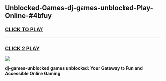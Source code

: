 
## Unblocked-Games-dj-games-unblocked-Play-Online-#4bfuy
<h3>
<a href="https://premium.freeplayer.one?title=dj-games-unblocked&ref=27F">CLICK TO PLAY</a></h3>
<hr>

<h3>
<a href="https://premium.freeplayer.one?title=dj-games-unblocked&ref=27F">CLICK 2 PLAY</a>
  
</h3>

<a href="https://premium.freeplayer.one?title=dj-games-unblocked&ref=27F"><img src="https://clearcache.store/games.png"></a>


**dj-games-unblocked games unblocked: Your Gateway to Fun and Accessible Online Gaming**
